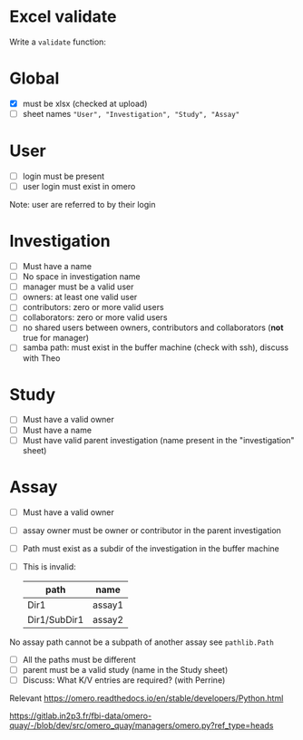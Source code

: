 # Excel validate

Write a `validate` function:

# Global

- [x] must be xlsx (checked at upload)
- [ ] sheet names `"User", "Investigation", "Study", "Assay"`

# User

- [ ] login must be present
- [ ] user login must exist in omero

Note: user are referred to by their login

# Investigation

- [ ] Must have a name
- [ ] No space in investigation name
- [ ] manager must be a valid user
- [ ] owners: at least one valid user
- [ ] contributors: zero or more valid users
- [ ] collaborators: zero or more valid users
- [ ] no shared users between owners, contributors and collaborators (**not**
      true for manager)
- [ ] samba path: must exist in the buffer machine (check with ssh), discuss
      with Theo

# Study

- [ ] Must have a valid owner
- [ ] Must have a name
- [ ] Must have valid parent investigation (name present in the "investigation"
      sheet)

# Assay

- [ ] Must have a valid owner
- [ ] assay owner must be owner or contributor in the parent investigation
- [ ] Path must exist as a subdir of the investigation in the buffer machine
- [ ] This is invalid:

  | path         | name   |
  | ------------ | ------ |
  | Dir1         | assay1 |
  | Dir1/SubDir1 | assay2 |

No assay path cannot be a subpath of another assay see `pathlib.Path`

- [ ] All the paths must be different
- [ ] parent must be a valid study (name in the Study sheet)
- [ ] Discuss: What K/V entries are required? (with Perrine)

Relevant https://omero.readthedocs.io/en/stable/developers/Python.html

https://gitlab.in2p3.fr/fbi-data/omero-quay/-/blob/dev/src/omero_quay/managers/omero.py?ref_type=heads
